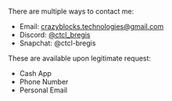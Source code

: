 There are multiple ways to contact me:

- Email: [crazyblocks.technologies@gmail.com](mailto:crazyblocks.technologies@gmail.com)
- Discord: [@ctcl_bregis](https://discord.com/users/410599005735878667)
- Snapchat: @ctcl-bregis

These are available upon legitimate request:

- Cash App
- Phone Number
- Personal Email